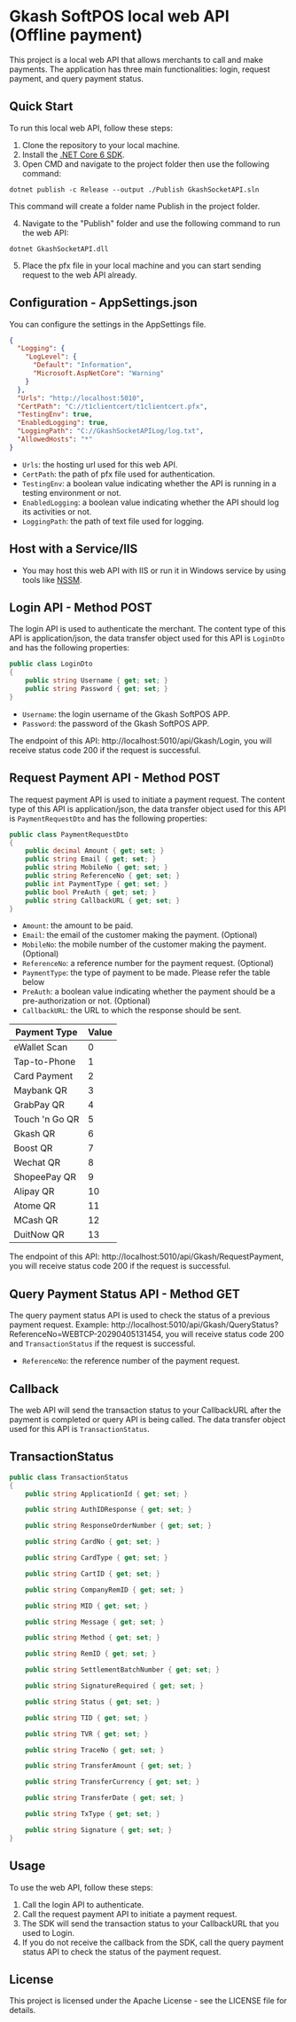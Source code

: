 # Gkash SoftPOS local web API (Offline payment)
This project is a local web API that allows merchants to call and make payments. The application has three main functionalities: login, request payment, and query payment status.

## Quick Start

To run this local web API, follow these steps:

1. Clone the repository to your local machine.
2. Install the [.NET Core 6 SDK](https://dotnet.microsoft.com/en-us/download/dotnet/6.0).
3. Open CMD and navigate to the project folder then use the following command:
 ```
 dotnet publish -c Release --output ./Publish GkashSocketAPI.sln
 ```
 This command will create a folder name Publish in the project folder. 

4. Navigate to the "Publish" folder and use the following command to run the web API: 
```
dotnet GkashSocketAPI.dll
```

5. Place the pfx file in your local machine and you can start sending request to the web API already.

## Configuration - AppSettings.json

You can configure the settings in the AppSettings file.

```json
{
  "Logging": {
    "LogLevel": {
      "Default": "Information",
      "Microsoft.AspNetCore": "Warning"
    }
  },
  "Urls": "http://localhost:5010",
  "CertPath": "C://t1clientcert/t1clientcert.pfx",
  "TestingEnv": true,
  "EnabledLogging": true,
  "LoggingPath": "C://GkashSocketAPILog/log.txt",
  "AllowedHosts": "*"
}
```
- `Urls`: the hosting url used for this web API.
- `CertPath`: the path of pfx file used for authentication.
- `TestingEnv`: a boolean value indicating whether the API is running in a testing environment or not.
- `EnabledLogging`: a boolean value indicating whether the API should log its activities or not.
- `LoggingPath`: the path of text file used for logging.


## Host with a Service/IIS

- You may host this web API with IIS or run it in Windows service by using tools like [NSSM](https://nssm.cc/download).

## Login API - Method POST

The login API is used to authenticate the merchant. The content type of this API is application/json, the data transfer object used for this API is `LoginDto` and has the following properties:

```csharp
public class LoginDto
{
    public string Username { get; set; }
    public string Password { get; set; }
}
```

- `Username`: the login username of the Gkash SoftPOS APP.
- `Password`: the password of the Gkash SoftPOS APP.

The endpoint of this API: http://localhost:5010/api/Gkash/Login, you will receive status code 200 if the request is successful.

## Request Payment API - Method POST

The request payment API is used to initiate a payment request. The content type of this API is application/json, the data transfer object used for this API is `PaymentRequestDto` and has the following properties:

```csharp
public class PaymentRequestDto
{
    public decimal Amount { get; set; }
    public string Email { get; set; }
    public string MobileNo { get; set; }
    public string ReferenceNo { get; set; }
    public int PaymentType { get; set; }
    public bool PreAuth { get; set; }
    public string CallbackURL { get; set; }
}
```

- `Amount`: the amount to be paid.
- `Email`: the email of the customer making the payment. (Optional)
- `MobileNo`: the mobile number of the customer making the payment. (Optional)
- `ReferenceNo`: a reference number for the payment request. (Optional)
- `PaymentType`: the type of payment to be made. Please refer the table below
- `PreAuth`: a boolean value indicating whether the payment should be a pre-authorization or not. (Optional)
- `CallbackURL`: the URL to which the response should be sent.

| Payment Type | Value |
| --- | --- |
| eWallet Scan | 0 |
| Tap-to-Phone | 1 |
| Card Payment | 2 |
| Maybank QR | 3 |
| GrabPay QR | 4 |
| Touch 'n Go QR | 5 |
| Gkash QR | 6 |
| Boost QR | 7 |
| Wechat QR | 8 |
| ShopeePay QR | 9 |
| Alipay QR | 10 |
| Atome QR | 11 |
| MCash QR | 12 |
| DuitNow QR | 13 |

The endpoint of this API: http://localhost:5010/api/Gkash/RequestPayment, you will receive status code 200 if the request is successful.

## Query Payment Status API - Method GET

The query payment status API is used to check the status of a previous payment request. 
Example: http://localhost:5010/api/Gkash/QueryStatus?ReferenceNo=WEBTCP-20290405131454, you will receive status code 200 and `TransactionStatus` if the request is successful.

- `ReferenceNo`: the reference number of the payment request.

## Callback
The web API will send the transaction status to your CallbackURL after the payment is completed or query API is being called. The data transfer object used for this API is `TransactionStatus`.

## TransactionStatus

```csharp
public class TransactionStatus
{
    public string ApplicationId { get; set; }

    public string AuthIDResponse { get; set; }

    public string ResponseOrderNumber { get; set; }

    public string CardNo { get; set; }

    public string CardType { get; set; }

    public string CartID { get; set; }

    public string CompanyRemID { get; set; }

    public string MID { get; set; }

    public string Message { get; set; }

    public string Method { get; set; }

    public string RemID { get; set; }

    public string SettlementBatchNumber { get; set; }

    public string SignatureRequired { get; set; }

    public string Status { get; set; }

    public string TID { get; set; }

    public string TVR { get; set; }

    public string TraceNo { get; set; }

    public string TransferAmount { get; set; }

    public string TransferCurrency { get; set; }

    public string TransferDate { get; set; }

    public string TxType { get; set; }

    public string Signature { get; set; }
}
```

## Usage

To use the web API, follow these steps:

1. Call the login API to authenticate.
2. Call the request payment API to initiate a payment request.
3. The SDK will send the transaction status to your CallbackURL that you used to Login.
4. If you do not receive the callback from the SDK, call the query payment status API to check the status of the payment request.

## License

This project is licensed under the Apache License - see the LICENSE file for details.
